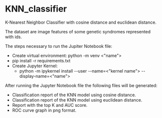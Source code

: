 # KNN_classifier

K-Nearest Neighbor Classifier with cosine distance and euclidean distance.

The dataset are image features of some genetic syndromes represented with ids.

The steps necessary to run the Jupiter Notebook file:

- Create virtual environment: python -m venv <"name">
- pip install -r requirements.txt
- Create Jupyter Kernel:
  - python -m ipykernel install --user --name=<"kernel name"> --display-name=<"name">

After running the Jupyter Notebook file the following files will be generated:

- Classification report of the KNN model using cosine distance.
- Classification report of the KNN model using euclidean distance.
- Report with the top K and AUC score.
- ROC curve graph in png format.
